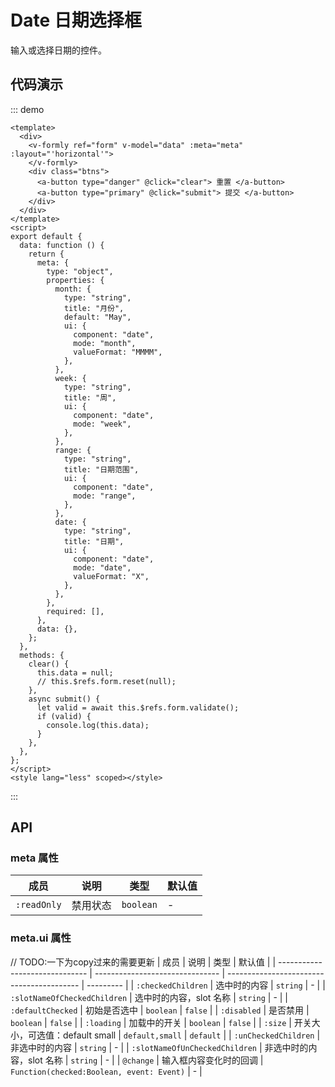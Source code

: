# Date 日期选择框

输入或选择日期的控件。

## 代码演示

::: demo

```vue
<template>
  <div>
    <v-formly ref="form" v-model="data" :meta="meta" :layout="'horizontal'">
    </v-formly>
    <div class="btns">
      <a-button type="danger" @click="clear"> 重置 </a-button>
      <a-button type="primary" @click="submit"> 提交 </a-button>
    </div>
  </div>
</template>
<script>
export default {
  data: function () {
    return {
      meta: {
        type: "object",
        properties: {
          month: {
            type: "string",
            title: "月份",
            default: "May",
            ui: {
              component: "date",
              mode: "month",
              valueFormat: "MMMM",
            },
          },
          week: {
            type: "string",
            title: "周",
            ui: {
              component: "date",
              mode: "week",
            },
          },
          range: {
            type: "string",
            title: "日期范围",
            ui: {
              component: "date",
              mode: "range",
            },
          },
          date: {
            type: "string",
            title: "日期",
            ui: {
              component: "date",
              mode: "date",
              valueFormat: "X",
            },
          },
        },
        required: [],
      },
      data: {},
    };
  },
  methods: {
    clear() {
      this.data = null;
      // this.$refs.form.reset(null);
    },
    async submit() {
      let valid = await this.$refs.form.validate();
      if (valid) {
        console.log(this.data);
      }
    },
  },
};
</script>
<style lang="less" scoped></style>
```

:::

## API

### meta 属性

| 成员        | 说明     | 类型      | 默认值 |
| ----------- | -------- | --------- | ------ |
| `:readOnly` | 禁用状态 | `boolean` | -      |

### meta.ui 属性

// TODO:一下为copy过来的需要更新
| 成员                           | 说明                            | 类型                                      | 默认值    |
| ------------------------------ | ------------------------------- | ----------------------------------------- | --------- |
| `:checkedChildren`             | 选中时的内容                    | `string`                                  | -         |
| `:slotNameOfCheckedChildren`   | 选中时的内容，slot 名称         | `string`                                  | -         |
| `:defaultChecked`              | 初始是否选中                    | `boolean`                                 | `false`   |
| `:disabled`                    | 是否禁用                        | `boolean`                                 | `false`   |
| `:loading`                     | 加载中的开关                    | `boolean`                                 | `false`   |
| `:size`                        | 开关大小，可选值：default small | `default,small`                           | `default` |
| `:unCheckedChildren`           | 非选中时的内容                  | `string`                                  | -         |
| `:slotNameOfUnCheckedChildren` | 非选中时的内容，slot 名称       | `string`                                  | -         |
| `@change`                      | 输入框内容变化时的回调          | `Function(checked:Boolean, event: Event)` | -         |
